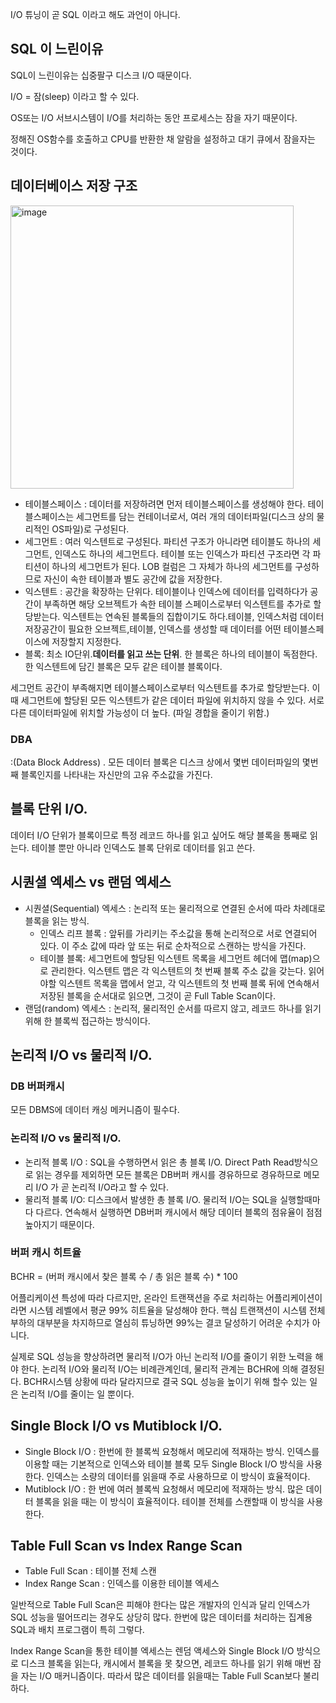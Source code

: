 I/O 튜닝이 곧 SQL 이라고 해도 과언이 아니다.

## SQL 이 느린이유

SQL이 느린이유는 십중팔구 디스크 I/O 때문이다.

I/O = 잠(sleep) 이라고 할 수 있다. 

OS또는 I/O 서브시스템이 I/O를 처리하는 동안 프로세스는 잠을 자기 때문이다. 

정해진 OS함수를 호출하고 CPU를 반환한 채 알람을 설정하고 대기 큐에서 잠을자는 것이다. 

## 데이터베이스 저장 구조

<img width="453" alt="image" src="https://github.com/jeongye01/TIL/assets/74299317/fdee2885-7c58-4a04-a419-ce3dffad0a68">


- 테이블스페이스 : 데이터를 저장하려면 먼저 테이블스페이스를 생성해야 한다. 테이블스페이스는 세그먼트를 담는 컨테이너로서, 여러 개의 데이터파일(디스크 상의 물리적인 OS파일)로 구성된다.
- 세그먼트 : 여러 익스텐트로 구성된다. 파티션 구조가 아니라면 테이블도 하나의 세그먼트, 인덱스도 하나의 세그먼트다. 테이블 또는 인덱스가 파티션 구조라면 각 파티션이 하나의 세그먼트가 된다. LOB 컬럼은 그 자체가 하나의 세그먼트를 구성하므로 자신이 속한 테이블과 별도 공간에 값을 저장한다.
- 익스텐트 : 공간을 확장하는 단위다. 테이블이나 인덱스에 데이터를 입력하다가 공간이 부족하면 해당 오브젝트가 속한 테이블 스페이스로부터 익스텐트를 추가로 할당받는다. 익스텐트는 연속된 블록들의 집합이기도 하다.테이블, 인덱스처럼 데이터 저장공간이 필요한 오브젝트,테이블, 인덱스를 생성할 때 데이터를 어떤 테이블스페이스에 저장할지 지정한다.
- 블록: 최소 IO단위.**데이터를 읽고 쓰는 단위**. 한 블록은 하나의 테이블이 독점한다. 한 익스텐트에 담긴 블록은 모두 같은 테이블 블록이다.

세그먼트 공간이 부족해지면 테이블스페이스로부터 익스텐트를 추가로 할당받는다. 이때 세그먼트에 할당된 모든 익스텐트가 같은 데이터 파일에 위치하지 않을 수 있다. 서로 다른 데이터파일에 위치할 가능성이 더 높다. (파일 경합을 줄이기 위함.) 

### DBA

:(Data Block Address) . 모든 데이터 블록은 디스크 상에서 몇번 데이터파일의 몇번째 블록인지를 나타내는 자신만의 고유 주소값을 가진다. 

## 블록 단위 I/O.

데이터 I/O 단위가 블록이므로 특정 레코드 하나를 읽고 싶어도 해당 블록을 통째로 읽는다. 테이블 뿐만 아니라 인덱스도 블록 단위로 데이터를 읽고 쓴다. 

## 시퀀셜 엑세스 vs 랜덤 엑세스

- 시퀀셜(Sequential) 엑세스 :  논리적 또는 물리적으로 연결된 순서에 따라 차례대로 블록을 읽는 방식.
    - 인덱스 리프 블록 : 앞뒤를 가리키는 주소값을 통해 논리적으로 서로 연결되어 있다. 이 주소 값에 따라 앞 또는 뒤로 순차적으로 스캔하는 방식을 가진다.
    - 테이블 블록: 세그먼트에 할당된 익스텐트 목록을 세그먼트 헤더에 맵(map)으로 관리한다. 익스텐트 맵은 각 익스텐트의 첫 번째 블록 주소 값을 갖는다. 읽어야할 익스텐트 목록을 맵에서 얻고, 각 익스텐트의 첫 번째 블록 뒤에 연속해서 저장된 블록을 순서대로 읽으면, 그것이 곧 Full Table Scan이다.
- 랜덤(random) 엑세스 : 논리적, 물리적인 순서를 따르지 않고, 레코드 하나를 읽기 위해 한 블록씩 접근하는 방식이다.

## 논리적 I/O vs 물리적 I/O.

### DB 버퍼캐시

모든 DBMS에 데이터 캐싱 메커니즘이 필수다.

### 논리적 I/O vs 물리적 I/O.

- 논리적 블록 I/O : SQL을 수행하면서 읽은 총 블록 I/O.   Direct Path Read방식으로 읽는 경우를 제외하면 모든 블록은 DB버퍼 캐시를 경유하므로 경유하므로 메모리 I/O 가 곧 논리적 I/O라고 할 수 있다.
- 물리적 블록 I/O: 디스크에서 발생한 총 블록 I/O. 물리적 I/O는 SQL을 실행할때마다 다르다. 연속해서 실행하면 DB버퍼 캐시에서 해당 데이터 블록의 점유율이 점점 높아지기 때문이다.

### 버퍼 캐시 히트율

BCHR = (버퍼 캐시에서 찾은 블록 수 / 총 읽은 블록 수) * 100

어플리케이션 특성에 따라 다르지만, 온라인 트랜잭션을 주로 처리하는 어플리케이션이라면 시스템 레벨에서 평균 99% 히트율을 달성해야 한다. 핵심 트랜잭션이 시스템 전체 부하의 대부분을 차지하므로 열심히 튜닝하면 99%는 결코 달성하기 어려운 수치가 아니다.

실제로 SQL 성능을 향상하려면 물리적 I/O가 아닌 논리적 I/O를 줄이기 위한 노력을 해야 한다. 논리적 I/O와 물리적 I/O는 비례관계인데, 물리적 관계는 BCHR에 의해 결정된다. BCHR시스템 상황에 따라 달라지므로 결국 SQL 성능을 높이기 위해 할수 있는 일은 논리적 I/O를 줄이는 일 뿐이다. 

## Single Block I/O vs Mutiblock I/O.

- Single Block I/O : 한번에 한 블록씩 요청해서 메모리에 적재하는 방식. 인덱스를 이용할 때는 기본적으로 인덱스와 테이블 블록 모두 Single Block I/O 방식을 사용한다. 인덱스는 소량의 데이터를 읽을때 주로 사용하므로 이 방식이 효율적이다.
- Mutiblock I/O : 한 번에 여러 블록씩 요청해서 메모리에 적재하는 방식. 많은 데이터 블록을 읽을 때는 이 방식이 효율적이다. 테이블 전체를 스캔할때 이 방식을 사용한다.

## Table Full Scan vs Index Range Scan

- Table Full Scan : 테이블 전체 스캔
- Index Range Scan : 인덱스를 이용한 테이블 엑세스

일반적으로 Table Full Scan은 피해야 한다는 많은 개발자의 인식과 달리 인덱스가 SQL 성능을 떨어뜨리는 경우도 상당히 많다. 한번에 많은 데이터를 처리하는 집계용 SQL과 배치 프로그램이 특히 그렇다. 

Index Range Scan을 통한 테이블 엑세스는 렌덤 액세스와 Single Block I/O 방식으로 디스크 블록을 읽는다, 캐시에서 블록을 못 찾으면, 레코드 하나를 읽기 위해 매번 잠을 자는 I/O 매커니즘이다. 따라서 많은 데이터를 읽을때는 Table Full Scan보다 불리하다.
